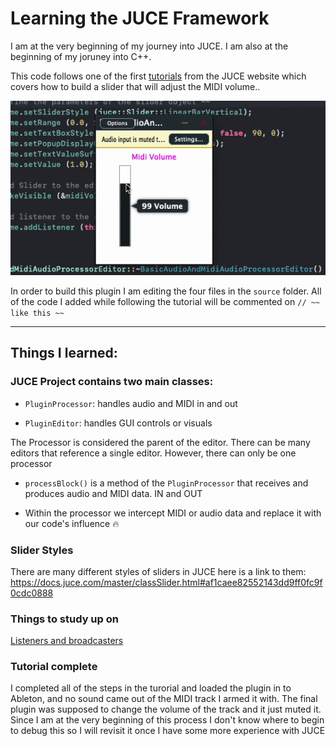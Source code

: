 # Learning the JUCE Framework

I am at the very beginning of my journey into JUCE.  I am also at the beginning of my joruney into C++.

This code follows one of the first [tutorials](https://docs.juce.com/master/tutorial_code_basic_plugin.html "JUCE Tutorial") from the JUCE website which covers how to build a slider that will adjust the MIDI volume..

![Slider GIF](/images/Slider.gif "my slider so far")

In order to build this plugin I am editing the four files in the `source` folder.  All of the code I added while following the tutorial will be commented on  `// ~~ like this ~~`

<hr />


## Things I learned:

### JUCE Project contains two main classes:

- `PluginProcessor`: handles audio and MIDI in and out

- `PluginEditor`: handles GUI controls or visuals

The Processor is considered the parent of the editor. There can be many editors that reference a single editor.  However, there can only be one processor

- `processBlock()` is a method of the `PluginProcessor` that receives and produces audio and MIDI data. IN and OUT

- Within the processor we intercept MIDI or audio data and replace it with our code's influence 🔥 

### Slider Styles

There are many different styles of sliders in JUCE here is a link to them:
https://docs.juce.com/master/classSlider.html#af1caee82552143dd9ff0fc9f0cdc0888


### Things to study up on

[Listeners and broadcasters](https://docs.juce.com/master/tutorial_listeners_and_broadcasters.html "JUCE Tutorial")

### Tutorial complete

I completed all of the steps in the turorial and loaded the plugin in to Ableton, and no sound came out of the MIDI track I armed it with.  The final plugin was supposed to change the volume of the track and it just muted it.  Since I am at the very beginning of this process I don't know where to begin to debug this so I will revisit it once I have some more experience with JUCE 